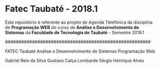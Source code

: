 # Fatec Taubaté - 2018.1

Este repositório é referente ao projeto de Agenda Telefônica da disciplina de **Programação WEB** do curso de **Análise e Desenvolvimento de Sistemas** da **Faculdade de Tecnologia de Taubaté** - Semestre 2018.1

######################################################

FATEC Taubaté
Análise e Desenvolvimento de Sistemas
Programação Web

Gabriel Reis da Silva
Gustavo Calça Lombarde
Sérgio Henrique Alves